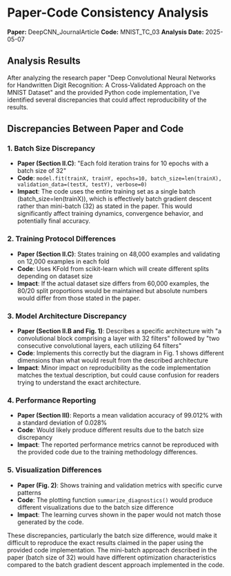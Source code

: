 # Paper-Code Consistency Analysis

**Paper:** DeepCNN_JournalArticle
**Code:** MNIST_TC_03
**Analysis Date:** 2025-05-07

## Analysis Results

After analyzing the research paper "Deep Convolutional Neural Networks for Handwritten Digit Recognition: A Cross-Validated Approach on the MNIST Dataset" and the provided Python code implementation, I've identified several discrepancies that could affect reproducibility of the results.

## Discrepancies Between Paper and Code

### 1. Batch Size Discrepancy
- **Paper (Section II.C)**: "Each fold iteration trains for 10 epochs with a batch size of 32"
- **Code**: `model.fit(trainX, trainY, epochs=10, batch_size=len(trainX), validation_data=(testX, testY), verbose=0)`
- **Impact**: The code uses the entire training set as a single batch (batch_size=len(trainX)), which is effectively batch gradient descent rather than mini-batch (32) as stated in the paper. This would significantly affect training dynamics, convergence behavior, and potentially final accuracy.

### 2. Training Protocol Differences
- **Paper (Section II.C)**: States training on 48,000 examples and validating on 12,000 examples in each fold
- **Code**: Uses KFold from scikit-learn which will create different splits depending on dataset size
- **Impact**: If the actual dataset size differs from 60,000 examples, the 80/20 split proportions would be maintained but absolute numbers would differ from those stated in the paper.

### 3. Model Architecture Discrepancy
- **Paper (Section II.B and Fig. 1)**: Describes a specific architecture with "a convolutional block comprising a layer with 32 filters" followed by "two consecutive convolutional layers, each utilizing 64 filters"
- **Code**: Implements this correctly but the diagram in Fig. 1 shows different dimensions than what would result from the described architecture
- **Impact**: Minor impact on reproducibility as the code implementation matches the textual description, but could cause confusion for readers trying to understand the exact architecture.

### 4. Performance Reporting
- **Paper (Section III)**: Reports a mean validation accuracy of 99.012% with a standard deviation of 0.028%
- **Code**: Would likely produce different results due to the batch size discrepancy
- **Impact**: The reported performance metrics cannot be reproduced with the provided code due to the training methodology differences.

### 5. Visualization Differences
- **Paper (Fig. 2)**: Shows training and validation metrics with specific curve patterns
- **Code**: The plotting function `summarize_diagnostics()` would produce different visualizations due to the batch size difference
- **Impact**: The learning curves shown in the paper would not match those generated by the code.

These discrepancies, particularly the batch size difference, would make it difficult to reproduce the exact results claimed in the paper using the provided code implementation. The mini-batch approach described in the paper (batch size of 32) would have different optimization characteristics compared to the batch gradient descent approach implemented in the code.